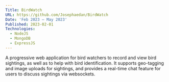 ```yaml
---
Title: BirdWatch
URL: https://github.com/Josephaedan/BirdWatch
Date: 'Feb 2023 – May 2023'
Published: 2023-02-01
Technologies:
  - NodeJS
  - MongoDB
  - ExpressJS
---
```


A progressive web application for bird watchers to record and view bird sightings, as well as to help with bird identification. It supports geo-tagging and image uploads for sightings, and provides a real-time chat feature for users to discuss sightings via websockets.
